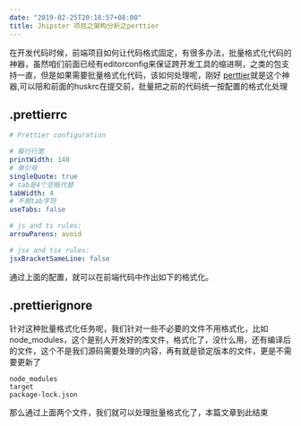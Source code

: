 ```yaml
---
date: "2019-02-25T20:18:57+08:00"
title: Jhipster 项目之架构分析之perttier
---
```


在开发代码时候，前端项目如何让代码格式固定，有很多办法，批量格式化代码的神器，虽然咱们前面已经有editorconfig来保证跨开发工具的缩进啊，之类的包支持一直，但是如果需要批量格式化代码，该如何处理呢，刚好
[perttier](https://github.com/prettier/prettier)就是这个神器,可以陪和前面的huskrc在提交前，批量把之前的代码统一按配置的格式化处理

## .prettierrc

```yaml
# Prettier configuration

# 每行行宽
printWidth: 140
# 单引号
singleQuote: true
# tab是4个空格代替
tabWidth: 4
# 不用tab字符
useTabs: false

# js and ts rules:
arrowParens: avoid

# jsx and tsx rules:
jsxBracketSameLine: false

```

通过上面的配置，就可以在前端代码中作出如下的格式化。

## .prettierignore

针对这种批量格式化任务呢，我们针对一些不必要的文件不用格式化，比如node_modules，这个是别人开发好的库文件，格式化了，没什么用，还有编译后的文件，这个不是我们源码需要处理的内容，再有就是锁定版本的文件，更是不需要更新了
```
node_modules
target
package-lock.json

```

那么通过上面两个文件，我们就可以处理批量格式化了，本篇文章到此结束
